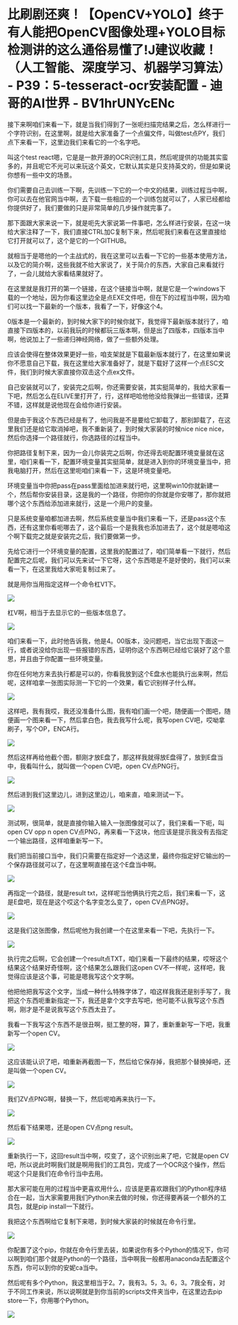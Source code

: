 # 比刷剧还爽！【OpenCV+YOLO】终于有人能把OpenCV图像处理+YOLO目标检测讲的这么通俗易懂了!J建议收藏！（人工智能、深度学习、机器学习算法） - P39：5-tesseract-ocr安装配置 - 迪哥的AI世界 - BV1hrUNYcENc

接下来啊咱们来看一下，就是当我们得到了一张呃扫描完结果之后，怎么样进行一个字符识别，在这里啊，就是给大家准备了一个点偏文件，叫做test点PY，我们点下来看一下，这里边我们来看它的一个名字吧。

叫这个test react嗯，它是是一款开源的OCR识别工具，然后呢提供的功能其实蛮多的，并且呢它不光可以来玩这个英文，它默认其实是只支持英文的，但是如果说你想有一些中文的场景。

你们需要自己去训练一下啊，先训练一下它的一个中文的结果，训练过程当中啊，你可以去在他官网当中啊，去下载一些相应的一个训练包就可以了，人家已经都给你提供好了，我们要做的只是非常简单的几步操作就完事了。

那下面跟大家来说一下，就是呃先大家说第一件事吧，怎么样进行安装，在这一块给大家注释了一下，我们直接CTRL加C复制下来，然后呢我们来看在这里直接给它打开就可以了，这个是它的一个GITHUB。

就相当于是嗯他的一个主战式的，我在这里可以去看一下它的一些基本使用方法，以及它的简介啊，这些我就不给大家说了，关于简介的东西，大家自己来看就行了，一会儿就给大家看结果就好了。

在这里就是我打开的第一个链接，在这个链接当中啊，就是它是一个windows下载的一个地址，因为你看这里边全是点EXE文件吧，但在下的过程当中啊，因为咱们可以找一下最新的一个版本，我看了一下，好像这个4。

0版本是一个最新的，到时候大家下的时候你就下，我觉得下最新版本就行了，咱直接下四版本的，以前我玩的时候都玩三版本啊，但是出了四版本，四版本当中啊，他说加上了一些递归神经网络，做了一些额外处理。

应该会使得在整体效果更好一些，咱支架就是下载最新版本就行了，在这里如果说你不愿意自己下载，我在这里给大家准备好了，就是下载好了这样一个点ESC文件，我们到时候大家直接你双击这个点ex文件。

自己安装就可以了，安装完之后啊，你还需要安装，其实挺简单的，我给大家看一下吧，然后怎么在ELIVE里打开了，行，这样吧哈他他没给我弹出一些错误，还算不错，这样就是说他现在会给你进行安装。

但是由于我这个东西已经是有了，他问我是不是要给它卸载了，那别卸载了，在这里我们还是给它取消掉吧，我不重新装了，到时候大家装的时候nice nice nice，然后你选择一个路径就行，你选路径的过程当中。

你把路径复制下来，因为一会儿你装完之后啊，你还得去呃配置环境变量就在这里，咱们来看一下，配置环境变量其实挺简单，就是进入到你的环境变量当中，把我电脑打开，然后在这里呃咱们来看一下，这是环境变量吧。

环境变量当中你把pass在pass里面给加进来就行吧，这里啊win10你就新建一个，然后帮你安装目录，这是我的一个路径，你把你的你就是你安哪了，那你就把哪个这个东西给添加进来就行，这是一个用户的变量。

只是系统变量咱都加进去啊，然后系统变量当中我们来看一下，还是pass这个东西，还有这里你看呃哪去了，这个最后一个是我我也添加进去了，这个就是嗯咱这个啊下载完之就是安装完之后，我们要做第一步。

先给它进行一个环境变量的配置，这里我的配置过了，咱们简单看一下就行，然后配置完之后呢，我们可以先来试一下它呀，这个东西嗯是不是好使的，我们可以来看一下，在这里我给大家呃复制过来了。

就是用你当用指定这样一个命令杠V1下。

![](img/f70fa03c0b444ef5c0605fdb6812e206_1.png)

杠V啊，相当于去显示它的一些版本信息了。

![](img/f70fa03c0b444ef5c0605fdb6812e206_3.png)

咱们来看一下，此时他告诉我，他是4。00版本，没问题吧，当它出现下面这一行，或者说没给你出现一些报错的东西，证明你这个东西啊已经给它装好了这个意思，并且由于你配置一些环境变量。

你在任何地方来去执行都是可以的，你看我放到这个E盘水也能执行出来啊，然后呢，这样咱拿一张图实际测一下它的一个效果，看它识别样子什么样。



![](img/f70fa03c0b444ef5c0605fdb6812e206_5.png)

这样吧，我有我哎，我还没准备什么图，我有咱们画一个吧，随便画一个图吧，随便画一个图来看一下，然后拿白色，我去我写什么呢，我写open CV吧，哎呦拿刷子，写个OP，ENCA行。



![](img/f70fa03c0b444ef5c0605fdb6812e206_7.png)

然后这样再给他截个图，额刚才放E盘了，那这样我就得放E盘得了，放到E盘当中，我看叫什么，就叫做一个open CV吧，open CV点PNG行。



![](img/f70fa03c0b444ef5c0605fdb6812e206_9.png)

然后进到我们这里边儿，进到这里边儿，咱来直，咱来测试一下。

![](img/f70fa03c0b444ef5c0605fdb6812e206_11.png)

测试啊，很简单，就是直接你输入输入一张图像就可以了，我们来看一下呃，叫open CV opp n open CV点PNG，再来看一下这块，他应该是提示我没有去指定一个输出路径，这样咱重新写一下。

我们把当前接口当中，我们只需要在指定好一个选这里，最终你指定好它输出的一个保存路径就可以了，在这里啊直接在这个E盘当中啊。



![](img/f70fa03c0b444ef5c0605fdb6812e206_13.png)

再指定一个路径，就是result txt，这样呢当他俩执行完之后，我们来看一下，这是E盘吧，现在是这个哎这个名字变怎么变了，open CV点PNG好。



![](img/f70fa03c0b444ef5c0605fdb6812e206_15.png)

这是我们这张图像，然后呢他为我创建一个在这里来看一下吧，先执行一下。

![](img/f70fa03c0b444ef5c0605fdb6812e206_17.png)

执行完之后啊，它会创建一个result点TXT，咱们来看一下最终的结果，哎呀这个结果这个结果好奇怪啊，这个结果怎么跟我们这open CV不一样呢，这样吧，我觉得应该是这个事，可能是嗯我写这个文字啊。

他把他把我写这个文字，当成一种什么特殊字体了，咱这样我我还是别手写了，我把这个东西呃重新指定一下，我还是拿个文字去写吧，他可能不认我写这个东西啊，刚才是不是说我写这个东西太丑了。

我看一下我写这个东西不是很丑啊，挺工整的呀，算了，重新重新写一下吧，我重新写一个open CV。

![](img/f70fa03c0b444ef5c0605fdb6812e206_19.png)

这应该能认识了吧，咱重新再截图一下，然后给它保存掉，我把那个替换掉吧，还是叫做一个open CV。

![](img/f70fa03c0b444ef5c0605fdb6812e206_21.png)

我们ZV点PNG啊，替换一下，然后呢咱再来执行一下。

![](img/f70fa03c0b444ef5c0605fdb6812e206_23.png)

然后看下结果嗯，还是open CV点png result。

![](img/f70fa03c0b444ef5c0605fdb6812e206_25.png)

重新执行一下，这回result当中啊，哎变了，这个识别出来了吧，它就是open CV吧，所以说此时啊我们就是啊用我们的工具包，完成了一个OCR这个操作，然后呢这个只是我们在命令行当中去用。

那大家可能在用的过程当中更喜欢用什么，应该是更喜欢跟我们的Python程序结合在一起，当大家需要用我们Python来去做的时候，你还得要再装一个额外的工具包，就是pip install一下就行。

我把这个东西啊给它复制下来嗯，到时候大家装的时候就在命令行里。

![](img/f70fa03c0b444ef5c0605fdb6812e206_27.png)

你配置了这个pip，你就在命令行里去装，如果说你有多个Python的情况下，你可以啊到咱们那个就是Python的一个路径，当中啊我一般都用anaconda去配置这个东西，你可以到你的安妮ca当中。

然后呢有多个Python，我这里相当于2。7，我有3。5，3。6，3。7我全有，对于不同工作来说，所以说啊就是到你当前的scripts文件夹当中，在这里边去pip store一下，你用哪个Python。



![](img/f70fa03c0b444ef5c0605fdb6812e206_29.png)